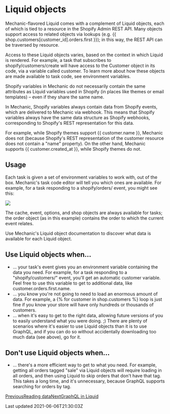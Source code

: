 # Liquid objects

Mechanic-flavored Liquid comes with a complement of Liquid objects, each of which is tied to a resource in the Shopify Admin REST API. Many objects support access to related objects via lookups (e.g. {{ shop.customers[customer\_id].orders.first }}); in this way, the REST API can be traversed by resource.

Access to these Liquid objects varies, based on the context in which Liquid is rendered. For example, a task that subscribes to shopify/customers/create will have access to the Customer object in its code, via a variable called customer. To learn more about how these objects are made available to task code, see environment variables.

Shopify variables in Mechanic do not necessarily contain the same attributes as Liquid variables used in Shopify (in places like themes or email templates) – even if they share the same name.

In Mechanic, Shopify variables always contain data from Shopify events, which are delivered to Mechanic via webhook. This means that Shopify variables always have the same data structure as Shopify webhooks, corresponding to Shopify's REST representation for this data.

For example, while Shopify themes support {{ customer.name }}, Mechanic does not (because Shopify's REST representation of the customer resource does not contain a "name" property). On the other hand, Mechanic supports {{ customer.created\_at }}, while Shopify themes do not.

## Usage

Each task is given a set of environment variables to work with, out of the box. Mechanic's task code editor will tell you which ones are available. For example, for a task responding to a shopify/orders/ event, you might see this:

 ![](https://learn.mechanic.dev/~gitbook/image?url=https%3A%2F%2Fs3.amazonaws.com%2Fhelpscout.net%2Fdocs%2Fassets%2F5ddd799f2c7d3a7e9ae472fc%2Fimages%2F5e28a1e12c7d3a7e9ae69bd2%2F5e28a1e1a248a.png&width=768&dpr=4&quality=100&sign=5a7a553e25cb7767bca9af1b878faa22b97d70d5c8e53e7337b5a48d1671d605)

The cache, event, options, and shop objects are always available for tasks; the order object (as in this example) contains the order to which the current event relates.

Use Mechanic's Liquid object documentation to discover what data is available for each Liquid object.

## Use Liquid objects when...

- ... your task's event gives you an environment variable containing the data you need. For example, for a task responding to a "shopify/customers/" event, you'll get an automatic customer variable. Feel free to use this variable to get to additional data, like customer.orders.first.name.
- ... you know you're not going to need to load an enormous amount of data. For example, a {% for customer in shop.customers %} loop is just fine if you know your store will have only hundreds or thousands of customers.
- ... when it's easy to get to the right data, allowing future versions of you to easily understand what you were doing. ;) There are plenty of scenarios where it's easier to use Liquid objects than it is to use GraphQL, and if you can do so without accidentally downloading too much data (see above), go for it.

## Don't use Liquid objects when...

- ... there's a more efficient way to get to what you need. For example, getting all orders tagged "sale" via Liquid objects will require loading in all orders, and then using Liquid to skip orders that don't have that tag. This takes a long time, and it's unnecessary, because GraphQL supports searching for orders by tag.

[PreviousReading data](/core/shopify/read)[NextGraphQL in Liquid](/core/shopify/read/graphql-in-liquid)

Last updated 2021-06-06T21:30:03Z